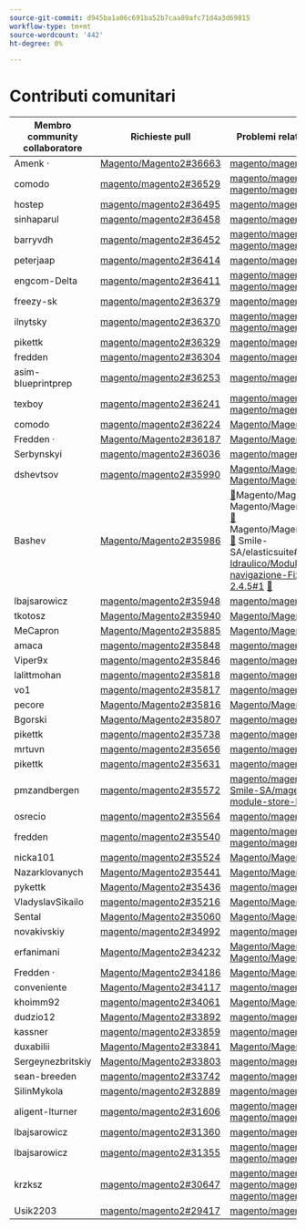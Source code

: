```yaml
---
source-git-commit: d945ba1a06c691ba52b7caa89afc71d4a3d69815
workflow-type: tm+mt
source-wordcount: '442'
ht-degree: 0%

---
```

# Contributi comunitari

| Membro community collaboratore | Richieste pull | Problemi relativi a GitHub |
| ------- | ------- | ------- |
| Amenk · | [Magento/Magento2#36663](https://github.com/magento/magento2/pull/36663) | [magento/magento2#14495](https://github.com/magento/magento2/issues/14495) |
| comodo | [magento/magento2#36529](https://github.com/magento/magento2/pull/36529) | [magento/magento2#36726](https://github.com/magento/magento2/issues/36726) [magento/magento2#35546](https://github.com/magento/magento2/issues/35546) |
| hostep | [magento/magento2#36495](https://github.com/magento/magento2/pull/36495) | [magento/magento2#36515](https://github.com/magento/magento2/issues/36515) |
| sinhaparul | [magento/magento2#36458](https://github.com/magento/magento2/pull/36458) | [magento/magento2#36639](https://github.com/magento/magento2/issues/36639) |
| barryvdh | [magento/magento2#36452](https://github.com/magento/magento2/pull/36452) | [magento/magento2#32004](https://github.com/magento/magento2/issues/32004) [magento/magento2#36891](https://github.com/magento/magento2/issues/36891) |
| peterjaap | [magento/magento2#36414](https://github.com/magento/magento2/pull/36414) | [magento/magento2#36831](https://github.com/magento/magento2/issues/36831) |
| engcom-Delta | [magento/magento2#36411](https://github.com/magento/magento2/pull/36411) | [magento/magento2#35971](https://github.com/magento/magento2/issues/35971) [magento/magento2#36841](https://github.com/magento/magento2/issues/36841) |
| freezy-sk | [magento/magento2#36379](https://github.com/magento/magento2/pull/36379) | [magento/magento2#36640](https://github.com/magento/magento2/issues/36640) |
| ilnytsky | [magento/magento2#36370](https://github.com/magento/magento2/pull/36370) | [magento/magento2#36482](https://github.com/magento/magento2/issues/36482) [magento/magento2#36471](https://github.com/magento/magento2/issues/36471) |
| pikettk | [magento/magento2#36329](https://github.com/magento/magento2/pull/36329) | [magento/magento2#36641](https://github.com/magento/magento2/issues/36641) |
| fredden | [magento/magento2#36304](https://github.com/magento/magento2/pull/36304) | [magento/magento2#36338](https://github.com/magento/magento2/issues/36338) |
| asim-blueprintprep | [magento/magento2#36253](https://github.com/magento/magento2/pull/36253) | [magento/magento2#36252](https://github.com/magento/magento2/issues/36252) |
| texboy | [magento/magento2#36241](https://github.com/magento/magento2/pull/36241) | [magento/magento2#36349](https://github.com/magento/magento2/issues/36349) [magento/magento2#29448](https://github.com/magento/magento2/issues/29448) |
| comodo | [magento/magento2#36224](https://github.com/magento/magento2/pull/36224) | [Magento/Magento2#36334](https://github.com/magento/magento2/issues/36334) |
| Fredden · | [Magento/Magento2#36187](https://github.com/magento/magento2/pull/36187) | [Magento/Magento2#36554](https://github.com/magento/magento2/issues/36554) |
| Serbynskyi | [magento/magento2#36036](https://github.com/magento/magento2/pull/36036) | [magento/magento2#36337](https://github.com/magento/magento2/issues/36337) |
| dshevtsov | [magento/magento2#35990](https://github.com/magento/magento2/pull/35990) | [Magento/Magento2#36230](https://github.com/magento/magento2/issues/36230) [Magento/Magento2#36651](https://github.com/magento/magento2/issues/36651) |
| Bashev | [Magento/Magento2#35986](https://github.com/magento/magento2/pull/35986) | [&#128279;](https://github.com/Smile-SA/elasticsuite/issues/2772)Magento/Magento2#35899 Magento/Magento2#36055 [&#128279;](https://github.com/magento/magento2/issues/36055) Magento/Magento2#36312 [&#128279;](https://github.com/magento/magento2/issues/36312) Smile-SA/elasticsuite#2772 [Idraulico/Modulo-Layered-navigazione-Fix-Magento-2.4.5#1](https://github.com/magento/magento2/issues/35899) [&#128279;](https://github.com/plumrocket/module-layered-navigation-fix-magento-2.4.5/issues/1) |
| lbajsarowicz | [magento/magento2#35948](https://github.com/magento/magento2/pull/35948) | [magento/magento2#36539](https://github.com/magento/magento2/issues/36539) |
| tkotosz | [Magento/Magento2#35940](https://github.com/magento/magento2/pull/35940) | [Magento/Magento2#36642](https://github.com/magento/magento2/issues/36642) |
| MeCapron | [Magento/Magento2#35885](https://github.com/magento/magento2/pull/35885) | [Magento/Magento2#36042](https://github.com/magento/magento2/issues/36042) |
| amaca | [magento/magento2#35848](https://github.com/magento/magento2/pull/35848) | [magento/magento2#35939](https://github.com/magento/magento2/issues/35939) |
| Viper9x | [magento/magento2#35846](https://github.com/magento/magento2/pull/35846) | [magento/magento2#36643](https://github.com/magento/magento2/issues/36643) |
| lalittmohan | [magento/magento2#35818](https://github.com/magento/magento2/pull/35818) | [magento/magento2#36644](https://github.com/magento/magento2/issues/36644) |
| vo1 | [magento/magento2#35817](https://github.com/magento/magento2/pull/35817) | [magento/magento2#36645](https://github.com/magento/magento2/issues/36645) |
| pecore | [Magento/Magento2#35816](https://github.com/magento/magento2/pull/35816) | [Magento/Magento2#36593](https://github.com/magento/magento2/issues/36593) |
| Bgorski | [Magento/Magento2#35807](https://github.com/magento/magento2/pull/35807) | [magento/magento2#35994](https://github.com/magento/magento2/issues/35994) |
| pikettk | [magento/magento2#35738](https://github.com/magento/magento2/pull/35738) | [magento/magento2#36646](https://github.com/magento/magento2/issues/36646) |
| mrtuvn | [magento/magento2#35656](https://github.com/magento/magento2/pull/35656) | [magento/magento2#36647](https://github.com/magento/magento2/issues/36647) |
| pikettk | [magento/magento2#35631](https://github.com/magento/magento2/pull/35631) | [magento/magento2#36648](https://github.com/magento/magento2/issues/36648) |
| pmzandbergen | [magento/magento2#35572](https://github.com/magento/magento2/pull/35572) | [magento/magento2#35579](https://github.com/magento/magento2/issues/35579) [Smile-SA/magento2-module-store-locator#134](https://github.com/Smile-SA/magento2-module-store-locator/issues/134) |
| osrecio | [magento/magento2#35564](https://github.com/magento/magento2/pull/35564) | [magento/magento2#35568](https://github.com/magento/magento2/issues/35568) |
| fredden | [magento/magento2#35540](https://github.com/magento/magento2/pull/35540) | [magento/magento2#35325](https://github.com/magento/magento2/issues/35325) [magento/magento2#35711](https://github.com/magento/magento2/issues/35711) |
| nicka101 | [magento/magento2#35524](https://github.com/magento/magento2/pull/35524) | [Magento/Magento2#35719](https://github.com/magento/magento2/issues/35719) |
| Nazarklovanych | [Magento/Magento2#35441](https://github.com/magento/magento2/pull/35441) | [Magento/Magento2#35558](https://github.com/magento/magento2/issues/35558) |
| pykettk | [Magento/Magento2#35436](https://github.com/magento/magento2/pull/35436) | [magento/magento2#35488](https://github.com/magento/magento2/issues/35488) |
| VladyslavSikailo | [magento/magento2#35216](https://github.com/magento/magento2/pull/35216) | [Magento/Magento2#35417](https://github.com/magento/magento2/issues/35417) |
| Sental | [Magento/Magento2#35060](https://github.com/magento/magento2/pull/35060) | [Magento/Magento2#32177](https://github.com/magento/magento2/issues/32177) |
| novakivskiy | [magento/magento2#34992](https://github.com/magento/magento2/pull/34992) | [magento/magento2#34991](https://github.com/magento/magento2/issues/34991) |
| erfanimani | [Magento/Magento2#34232](https://github.com/magento/magento2/pull/34232) | [Magento/Magento2#34246](https://github.com/magento/magento2/issues/34246) [Magento/Magento2#34247](https://github.com/magento/magento2/issues/34247) |
| Fredden · | [Magento/Magento2#34186](https://github.com/magento/magento2/pull/34186) | [Magento/Magento2#34321](https://github.com/magento/magento2/issues/34321) |
| conveniente | [Magento/Magento2#34117](https://github.com/magento/magento2/pull/34117) | [magento/magento2#36628](https://github.com/magento/magento2/issues/36628) |
| khoimm92 | [magento/magento2#34061](https://github.com/magento/magento2/pull/34061) | [Magento/Magento2#35481](https://github.com/magento/magento2/issues/35481) |
| dudzio12 | [Magento/Magento2#33892](https://github.com/magento/magento2/pull/33892) | [magento/magento2#33820](https://github.com/magento/magento2/issues/33820) |
| kassner | [magento/magento2#33859](https://github.com/magento/magento2/pull/33859) | [magento/magento2#34439](https://github.com/magento/magento2/issues/34439) |
| duxabilii | [Magento/Magento2#33841](https://github.com/magento/magento2/pull/33841) | [Magento/Magento2#35187](https://github.com/magento/magento2/issues/35187) |
| Sergeynezbritskiy | [Magento/Magento2#33803](https://github.com/magento/magento2/pull/33803) | [magento/magento2#33802](https://github.com/magento/magento2/issues/33802) |
| sean-breeden | [magento/magento2#33742](https://github.com/magento/magento2/pull/33742) | [magento/magento2#34524](https://github.com/magento/magento2/issues/34524) |
| SilinMykola | [magento/magento2#32889](https://github.com/magento/magento2/pull/32889) | [magento/magento2#35858](https://github.com/magento/magento2/issues/35858) |
| aligent-lturner | [magento/magento2#31606](https://github.com/magento/magento2/pull/31606) | [magento/magento2#31643](https://github.com/magento/magento2/issues/31643) [magento/magento2#31866](https://github.com/magento/magento2/issues/31866) |
| lbajsarowicz | [magento/magento2#31360](https://github.com/magento/magento2/pull/31360) | [magento/magento2#31443](https://github.com/magento/magento2/issues/31443) |
| lbajsarowicz | [magento/magento2#31355](https://github.com/magento/magento2/pull/31355) | [magento/magento2#31373](https://github.com/magento/magento2/issues/31373) [magento/magento2#32625](https://github.com/magento/magento2/issues/32625) |
| krzksz | [magento/magento2#30647](https://github.com/magento/magento2/pull/30647) | [magento/magento2#30672](https://github.com/magento/magento2/issues/30672) [magento/magento2#32985](https://github.com/magento/magento2/issues/32985) [magento/magento2#30613](https://github.com/magento/magento2/issues/30613) |
| Usik2203 | [magento/magento2#29417](https://github.com/magento/magento2/pull/29417) | [magento/magento2#29418](https://github.com/magento/magento2/issues/29418) |
